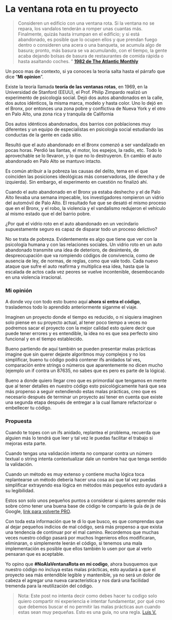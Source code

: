 # La ventana rota en tu proyecto

> Consideren un edificio con una ventana rota. Si la ventana no se repara, los vandalos tenderán a romper unas cuantas más. Finalmente, quizás hasta irrumpan en el edificio; y si está abandonado, es posible que lo ocupen ellos y que prendan fuego dentro o consideren una acera o una banqueta, se acumula algo de basura; pronto, más basura se va acumulando, con el tiempo, la gente acaba dejando bolsas de basura de restaurantes de comida rápida o hasta asaltando coches. ”
> **[1982 de The Atlantic Monthly](https://es.wikipedia.org/wiki/The_Atlantic_Monthly)**

Un poco mas de contexto, si ya conoces la teoria salta hasta el párrafo que dice “**Mi opinion**”.

Existe la teoría llamada **teoría de las ventanas rotas**, en 1969, en la Universidad de Stanford (EEUU), el Prof. Philip Zimpardo realizó un experimento de psicología social. Dejó dos autos abandonados en la calle, dos autos idénticos, la misma marca, modelo y hasta color. Uno lo dejó en el Bronx, por entonces una zona pobre y conflictiva de Nueva York y el otro en Palo Alto, una zona rica y tranquila de California

Dos autos idénticos abandonados, dos barrios con poblaciones muy diferentes y un equipo de especialistas en psicología social estudiando las conductas de la gente en cada sitio.

Resultó que el auto abandonado en el Bronx comenzó a ser vandalizado en pocas horas. Perdió las llantas, el motor, los espejos, la radio, etc. Todo lo aprovechable se lo llevaron, y lo que no lo destruyeron. En cambio el auto abandonado en Palo Alto se mantuvo intacto.

Es común atribuir a la pobreza las causas del delito, tema en el que coinciden las posiciones ideológicas más conservadoras, (de derecha y de izquierda). Sin embargo, el experimento en cuestión no finalizó ahí.

Cuando el auto abandonado en el Bronx ya estaba deshecho y el de Palo Alto llevaba una semana impecable, los investigadores rompieron un vidrio del automóvil de Palo Alto. El resultado fue que se desató el mismo proceso que en el Bronx, y el robo, la violencia y el vandalismo redujeron el vehículo al mismo estado que el del barrio pobre.

¿Por qué el vidrio roto en el auto abandonado en un vecindario supuestamente seguro es capaz de disparar todo un proceso delictivo?

No se trata de pobreza. Evidentemente es algo que tiene que ver con la psicología humana y con las relaciones sociales. Un vidrio roto en un auto abandonado transmite una idea de deterioro, de desinterés, de despreocupación que va rompiendo códigos de convivencia, como de ausencia de ley, de normas, de reglas, como que vale todo. Cada nuevo ataque que sufre el auto reafirma y multiplica esa idea, hasta que la escalada de actos cada vez peores se vuelve incontenible, desembocando en una violencia irracional.

### Mi opinión

A donde voy con todo esto bueno aquí **ahora si entra el código**, traslademos todo lo aprendido anteriormente siganme el viaje.

Imaginen un proyecto donde el tiempo es reducido, o ni siquiera imaginen solo piense en su proyecto actual, al tener poco tiempo a veces no podremos sacar el proyecto con la mejor calidad esto quiere decir que puede tener errores y es entendible, la idea no es que sea perfecto sino funcional y en el tiempo establecido.

Bueno partiendo de aquí también se pueden presentar malas prácticas imagine que sin querer dejaste algoritmos muy complejos y no los simplificar, bueno tu código podrá contener ifs anidados tal ves, comparación entre strings o números que aparentemente no dicen mucho (ejemplo un if contra un 87635, no sabes que es pero es parte de la lógica).

Bueno a donde quiero llegar creo que es primordial que tengamos en mente que al tener detalles en nuestro código esto psicológicamente hará que sea más propenso a seguir extendiendo estas malas prácticas, creo que es necesario después de terminar un proyecto así tener en cuenta que existe una segunda etapa después de entregar a la cual llamare refactorizar o embellecer tu código.

### Propuesta

Cuando te topes con un ifs anidado, replantea el problema, recuerda que alguien más lo tendrá que leer y tal vez le puedas facilitar el trabajo si mejoras esta parte.

Cuando tengas una validación intenta no comparar contra un número textual o string intenta contextualizar dale un nombre haz que tenga sentido la validación.

Cuando un método es muy extenso y contiene mucha lógica toca replantearse un método debería hacer una cosa así que tal vez puedas simplificar extrayendo esa lógica en métodos más pequeños esto ayudará a su legibilidad.

Estos son solo unos pequeños puntos a considerar si quieres aprender más sobre cómo tener una buena base de código te comparto la guía de js de Google, [link para volverte PRO](https://google.github.io/styleguide/jsguide.html).


Con toda esta información que te di lo que busco, es que comprendas que al dejar pequeños indicios de mal código, será más propenso a que exista una tendencia de continuar por el mal camino. Recordemos que muchas veces nuestro código pasará por muchos Ingenieros ellos modificaran, eliminaran, o simplemente leerán el código, si tenemos una mala implementación es posible que ellos también lo usen por que al verlo pensaran que es aceptable.

Yo opino que **#NoAlaVentanaRota en mi codigo**, ahora busquemos que nuestro código no incluya estas malas prácticas, esto ayudará a que el proyecto sea más entendible legible y mantenible, ya no será un dolor de cabeza el agregar una nueva característica y nos dará una facilidad tremenda para la reutilización del código.

> Nota: Este post no intenta decir como debes hacer tu codigo solo quiero compartir mi experiencia e intentar fundamentar, por qué creo que debemos buscar el no permitir las malas prácticas aun cuando estas sean muy pequeñas. Esto es una guía, no una regla.
[Luis V.](https://github.com/iamvega1/post)